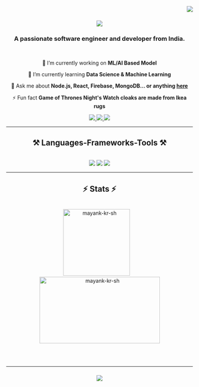 
<img align="right" src="https://komarev.com/ghpvc/?username=mayank-kr-sh&label=Visitors&color=0e75b6&style=flat" />

<h1 align="center">
    <img src="https://readme-typing-svg.demolab.com?font=Righteous&size=35&duration=4000&pause=1000&center=true&vCenter=true&random=false&width=500&height=70&lines=Hi+There!+%F0%9F%91%8B;I'm+Mayank+Kumar+Shah" />
</h1>

<h3 align="center">A passionate software engineer and developer from India.</h3>

<br/>

<div align="center">
 
 🔭 I’m currently working on **ML/AI Based Model**
 
 🌱 I’m currently learning **Data Science & Machine Learning**

 💬 Ask me about **Node.js, React, Firebase, MongoDB... or anything [here](https://github.com/Mayank-kr-sh/Mayank-kr-sh/issues)**

 ⚡ Fun fact **Game of Thrones Night's Watch cloaks are made from Ikea rugs**
 
 </div>
 
<div align="center"> 
  <a href="mailto:mayank.k.iiit@gmail.com">
    <img src="https://img.shields.io/badge/Gmail-333333?style=for-the-badge&logo=gmail&logoColor=red" />
  </a>
  <a href="https://www.linkedin.com/in/mayank-kr-shah/" target="_blank">
    <img src="https://img.shields.io/badge/LinkedIn-0077B5?style=for-the-badge&logo=linkedin&logoColor=white" target="_blank" />
  </a>
  <a href="https://mayank-kr-sh.github.io/react-portfolio/" target="_blank">
     <img src="https://img.shields.io/badge/Portfolio-FF5722?style=for-the-badge&logo=todoist&logoColor=white" target="_blank" /> <!-- sqlite, safari, google-chrome are other good icon options -->
  </a>
</div>

 <hr/>
 
<h2 align="center">⚒️ Languages-Frameworks-Tools ⚒️</h2>
<br/>
<div align="center">
    <img src="https://skillicons.dev/icons?i=c,cpp,py,kotlin,flutter,dart,nodejs,figma,html,css,javascript,vscode" />
    <img src="https://skillicons.dev/icons?i=react,mongodb,express,nextjs,nodejs,vue,vite,docker,matlab,linux,github,gitlab,git" />
    <img src="https://skillicons.dev/icons?i=bootstrap,typescript,firebase,mysql,flask,tensorflow,tailwind,sqlite,pytorch,postman,octave,angular,androidstudio,tailwind" /><br>
</div>

<hr/>

<h2 align="center">⚡ Stats ⚡</h2>
<br/>
<div align=center>
  <img height="180em" src="https://github-readme-stats.vercel.app/api?username=mayank-kr-sh&count_private=true&show_icons=true&theme=react&rank_icon=github&border_radius=10" alt="mayank-kr-sh" />&nbsp;&nbsp;&nbsp;&nbsp;
  <img width=325 height="180em" src="https://github-readme-stats.vercel.app/api/top-langs/?username=mayank-kr-sh&hide=HTML&langs_count=8&layout=compact&theme=react&border_radius=10&size_weight=0.8&count_weight=0.5&exclude_repo=github-readme-stats" alt="mayank-kr-sh" />
 
</div>

<br/><br/>
<hr/>

<h3 align="center">
    <img src="https://readme-typing-svg.herokuapp.com/?font=Righteous&size=25&center=true&vCenter=true&width=500&height=70&duration=4000&lines=Thanks+for+visiting!+✌️;+Shoot+me+a+message+on+Linkedin!;I'm+always+down+to+collab+:)">
</h3>

<br/>
